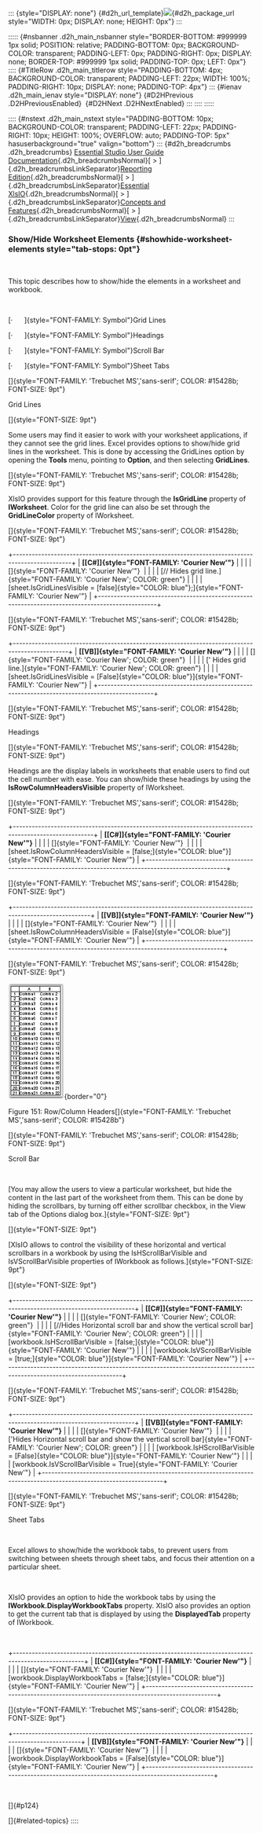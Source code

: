 ::: {style="DISPLAY: none"}
[](ms-xhelp:///?Id=d2h_url_template){#d2h_url_template}![](!package_url!){#d2h_package_url style="WIDTH: 0px; DISPLAY: none; HEIGHT: 0px"}
:::

::::: {#nsbanner .d2h_main_nsbanner style="BORDER-BOTTOM: #999999 1px solid; POSITION: relative; PADDING-BOTTOM: 0px; BACKGROUND-COLOR: transparent; PADDING-LEFT: 0px; PADDING-RIGHT: 0px; DISPLAY: none; BORDER-TOP: #999999 1px solid; PADDING-TOP: 0px; LEFT: 0px"}
:::: {#TitleRow .d2h_main_titlerow style="PADDING-BOTTOM: 4px; BACKGROUND-COLOR: transparent; PADDING-LEFT: 22px; WIDTH: 100%; PADDING-RIGHT: 10px; DISPLAY: none; PADDING-TOP: 4px"}
::: {#ienav .d2h_main_ienav style="DISPLAY: none"}
[](ms-xhelp:///?Id=6cb9dba0-87e5-4317-abd1-cf15e3b46125){#D2HPrevious .D2HPreviousEnabled}  [](ms-xhelp:///?Id=a10775b0-dd71-4af9-b616-9da71cb9c7f8){#D2HNext .D2HNextEnabled}
:::
::::
:::::

:::: {#nstext .d2h_main_nstext style="PADDING-BOTTOM: 10px; BACKGROUND-COLOR: transparent; PADDING-LEFT: 22px; PADDING-RIGHT: 10px; HEIGHT: 100%; OVERFLOW: auto; PADDING-TOP: 5px" hasuserbackground="true" valign="bottom"}
::: {#d2h_breadcrumbs .d2h_breadcrumbs}
[Essential Studio User Guide Documentation](ms-xhelp:///?Id=12457748-09e3-4d74-a240-8e049cedf030){.d2h_breadcrumbsNormal}[ \> ]{.d2h_breadcrumbsLinkSeparator}[Reporting Edition](ms-xhelp:///?Id=027aa5b6-6676-4f93-ad23-c20e8c45792e){.d2h_breadcrumbsNormal}[ \> ]{.d2h_breadcrumbsLinkSeparator}[Essential XlsIO](ms-xhelp:///?Id=b01a1b50-1d7d-40c0-bc83-af67e57c9005){.d2h_breadcrumbsNormal}[ \> ]{.d2h_breadcrumbsLinkSeparator}[Concepts and Features](ms-xhelp:///?Id=21b26556-5905-4ad9-90b4-40320db25faf){.d2h_breadcrumbsNormal}[ \> ]{.d2h_breadcrumbsLinkSeparator}[View](ms-xhelp:///?Id=c847cbb0-917f-4a11-8b06-27f0adc8e824){.d2h_breadcrumbsNormal}
:::

### Show/Hide Worksheet Elements {#showhide-worksheet-elements style="tab-stops: 0pt"}

 

This topic describes how to show/hide the elements in a worksheet and workbook.

 

[·      ]{style="FONT-FAMILY: Symbol"}Grid Lines

[·      ]{style="FONT-FAMILY: Symbol"}Headings

[·      ]{style="FONT-FAMILY: Symbol"}Scroll Bar

[·      ]{style="FONT-FAMILY: Symbol"}Sheet Tabs

[]{style="FONT-FAMILY: 'Trebuchet MS','sans-serif'; COLOR: #15428b; FONT-SIZE: 9pt"} 

Grid Lines

[]{style="FONT-SIZE: 9pt"} 

Some users may find it easier to work with your worksheet applications, if they cannot see the grid lines. Excel provides options to show/hide grid lines in the worksheet. This is done by accessing the GridLines option by opening the **Tools** menu, pointing to **Option**, and then selecting **GridLines**.

[]{style="FONT-FAMILY: 'Trebuchet MS','sans-serif'; COLOR: #15428b; FONT-SIZE: 9pt"} 

XlsIO provides support for this feature through the **IsGridLine** property of **IWorksheet**. Color for the grid line can also be set through the **GridLineColor** property of IWorksheet.

[]{style="FONT-FAMILY: 'Trebuchet MS','sans-serif'; COLOR: #15428b; FONT-SIZE: 9pt"} 

+------------------------------------------------------------------------------------------------+
| **[\[C#\]]{style="FONT-FAMILY: 'Courier New'"}**                                               |
|                                                                                                |
| []{style="FONT-FAMILY: 'Courier New'"}                                                         |
|                                                                                                |
| [// Hides grid line.]{style="FONT-FAMILY: 'Courier New'; COLOR: green"}                        |
|                                                                                                |
| [sheet.IsGridLinesVisible = [false]{style="COLOR: blue"};]{style="FONT-FAMILY: 'Courier New'"} |
+------------------------------------------------------------------------------------------------+

[]{style="FONT-FAMILY: 'Trebuchet MS','sans-serif'; COLOR: #15428b; FONT-SIZE: 9pt"} 

+-----------------------------------------------------------------------------------------------+
| **[\[VB\]]{style="FONT-FAMILY: 'Courier New'"}**                                              |
|                                                                                               |
| []{style="FONT-FAMILY: 'Courier New'; COLOR: green"}                                          |
|                                                                                               |
| [\' Hides grid line.]{style="FONT-FAMILY: 'Courier New'; COLOR: green"}                       |
|                                                                                               |
| [sheet.IsGridLinesVisible = [False]{style="COLOR: blue"}]{style="FONT-FAMILY: 'Courier New'"} |
+-----------------------------------------------------------------------------------------------+

[]{style="FONT-FAMILY: 'Trebuchet MS','sans-serif'; COLOR: #15428b; FONT-SIZE: 9pt"} 

Headings

[]{style="FONT-FAMILY: 'Trebuchet MS','sans-serif'; COLOR: #15428b; FONT-SIZE: 9pt"} 

Headings are the display labels in worksheets that enable users to find out the cell number with ease. You can show/hide these headings by using the **IsRowColumnHeadersVisible** property of IWorksheet.

[]{style="FONT-FAMILY: 'Trebuchet MS','sans-serif'; COLOR: #15428b; FONT-SIZE: 9pt"} 

+-------------------------------------------------------------------------------------------------------+
| **[\[C#\]]{style="FONT-FAMILY: 'Courier New'"}**                                                      |
|                                                                                                       |
| []{style="FONT-FAMILY: 'Courier New'"}                                                                |
|                                                                                                       |
| [sheet.IsRowColumnHeadersVisible = [false;]{style="COLOR: blue"}]{style="FONT-FAMILY: 'Courier New'"} |
+-------------------------------------------------------------------------------------------------------+

[]{style="FONT-FAMILY: 'Trebuchet MS','sans-serif'; COLOR: #15428b; FONT-SIZE: 9pt"} 

+------------------------------------------------------------------------------------------------------+
| **[\[VB\]]{style="FONT-FAMILY: 'Courier New'"}**                                                     |
|                                                                                                      |
| []{style="FONT-FAMILY: 'Courier New'"}                                                               |
|                                                                                                      |
| [sheet.IsRowColumnHeadersVisible = [False]{style="COLOR: blue"}]{style="FONT-FAMILY: 'Courier New'"} |
+------------------------------------------------------------------------------------------------------+

[]{style="FONT-FAMILY: 'Trebuchet MS','sans-serif'; COLOR: #15428b; FONT-SIZE: 9pt"} 

![](ImagesExt/image47_171.jpg){border="0"}

Figure 151: Row/Column Headers[]{style="FONT-FAMILY: 'Trebuchet MS','sans-serif'; COLOR: #15428b"}

[]{style="FONT-FAMILY: 'Trebuchet MS','sans-serif'; COLOR: #15428b; FONT-SIZE: 9pt"} 

Scroll Bar

 

[You may allow the users to view a particular worksheet, but hide the content in the last part of the worksheet from them. This can be done by hiding the scrollbars, by turning off either scrollbar checkbox, in the View tab of the Options dialog box.]{style="FONT-SIZE: 9pt"}

[]{style="FONT-SIZE: 9pt"} 

[XlsIO allows to control the visibility of these horizontal and vertical scrollbars in a workbook by using the IsHScrollBarVisible and IsVScrollBarVisible properties of IWorkbook as follows.]{style="FONT-SIZE: 9pt"}

[]{style="FONT-SIZE: 9pt"} 

+--------------------------------------------------------------------------------------------------------------------+
| **[\[C#\]]{style="FONT-FAMILY: 'Courier New'"}**                                                                   |
|                                                                                                                    |
| []{style="FONT-FAMILY: 'Courier New'; COLOR: green"}                                                               |
|                                                                                                                    |
| [//Hides Horizontal scroll bar and show the vertical scroll bar]{style="FONT-FAMILY: 'Courier New'; COLOR: green"} |
|                                                                                                                    |
| [workbook.IsHScrollBarVisible = [false;]{style="COLOR: blue"}]{style="FONT-FAMILY: 'Courier New'"}                 |
|                                                                                                                    |
| [workbook.IsVScrollBarVisible = [true;]{style="COLOR: blue"}]{style="FONT-FAMILY: 'Courier New'"}                  |
+--------------------------------------------------------------------------------------------------------------------+

[]{style="FONT-FAMILY: 'Trebuchet MS','sans-serif'; COLOR: #15428b; FONT-SIZE: 9pt"} 

+--------------------------------------------------------------------------------------------------------------------+
| **[\[VB\]]{style="FONT-FAMILY: 'Courier New'"}**                                                                   |
|                                                                                                                    |
| []{style="FONT-FAMILY: 'Courier New'"}                                                                             |
|                                                                                                                    |
| [\'Hides Horizontal scroll bar and show the vertical scroll bar]{style="FONT-FAMILY: 'Courier New'; COLOR: green"} |
|                                                                                                                    |
| [workbook.IsHScrollBarVisible = [False]{style="COLOR: blue"}]{style="FONT-FAMILY: 'Courier New'"}                  |
|                                                                                                                    |
| [workbook.IsVScrollBarVisible = True]{style="FONT-FAMILY: 'Courier New'"}                                          |
+--------------------------------------------------------------------------------------------------------------------+

[]{style="FONT-FAMILY: 'Trebuchet MS','sans-serif'; COLOR: #15428b; FONT-SIZE: 9pt"} 

Sheet Tabs

 

Excel allows to show/hide the workbook tabs, to prevent users from switching between sheets through sheet tabs, and focus their attention on a particular sheet.

 

XlsIO provides an option to hide the workbook tabs by using the **IWorkbook.DisplayWorkbookTabs** property. XlsIO also provides an option to get the current tab that is displayed by using the **DisplayedTab** property of IWorkbook.

 

+----------------------------------------------------------------------------------------------------+
| **[\[C#\]]{style="FONT-FAMILY: 'Courier New'"}**                                                   |
|                                                                                                    |
| []{style="FONT-FAMILY: 'Courier New'"}                                                             |
|                                                                                                    |
| [workbook.DisplayWorkbookTabs = [false;]{style="COLOR: blue"}]{style="FONT-FAMILY: 'Courier New'"} |
+----------------------------------------------------------------------------------------------------+

[]{style="FONT-FAMILY: 'Trebuchet MS','sans-serif'; COLOR: #15428b; FONT-SIZE: 9pt"} 

+---------------------------------------------------------------------------------------------------+
| **[\[VB\]]{style="FONT-FAMILY: 'Courier New'"}**                                                  |
|                                                                                                   |
| []{style="FONT-FAMILY: 'Courier New'"}                                                            |
|                                                                                                   |
| [workbook.DisplayWorkbookTabs = [False]{style="COLOR: blue"}]{style="FONT-FAMILY: 'Courier New'"} |
+---------------------------------------------------------------------------------------------------+

 

[]{#p124} 

[]{#related-topics}
::::
